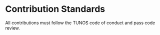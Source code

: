 # Contribution Standards

All contributions must follow the TUNOS code of conduct and pass code review. 